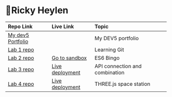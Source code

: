 # 👾Ricky Heylen

| Repo Link  | Live Link  | Topic |
|:-----------|:-----------|:-----------|
|[My dev5 Portfolio](https://github.com/Rix11-H/DEV5-myportfolio)| |My DEV5 portfolio|
| [Lab 1 repo](https://github.com/Rix11-H/DEV5-myportfolio/tree/main/lab1%20-%20git) |  | Learning Git|
|[Lab 2 repo](https://github.com/Rix11-H/DEV5-myportfolio/tree/main/lab2%20-%20bingo)| [Go to sandbox](https://codesandbox.io/s/bingo-rix-copy-nbpt3g?file=/js/bingo.js) | ES6 Bingo |
|[Lab 3 repo](https://github.com/Rix11-H/DEV5-LAB3)| [Live deployment](https://weather-application-rix11-h.vercel.app/) | API connection and combination |
|[Lab 4 repo](https://github.com/Rix11-H/DEV5-LAB4)| [Live deployment](https://rickys-space-station.vercel.app/) | THREE.js space station|


